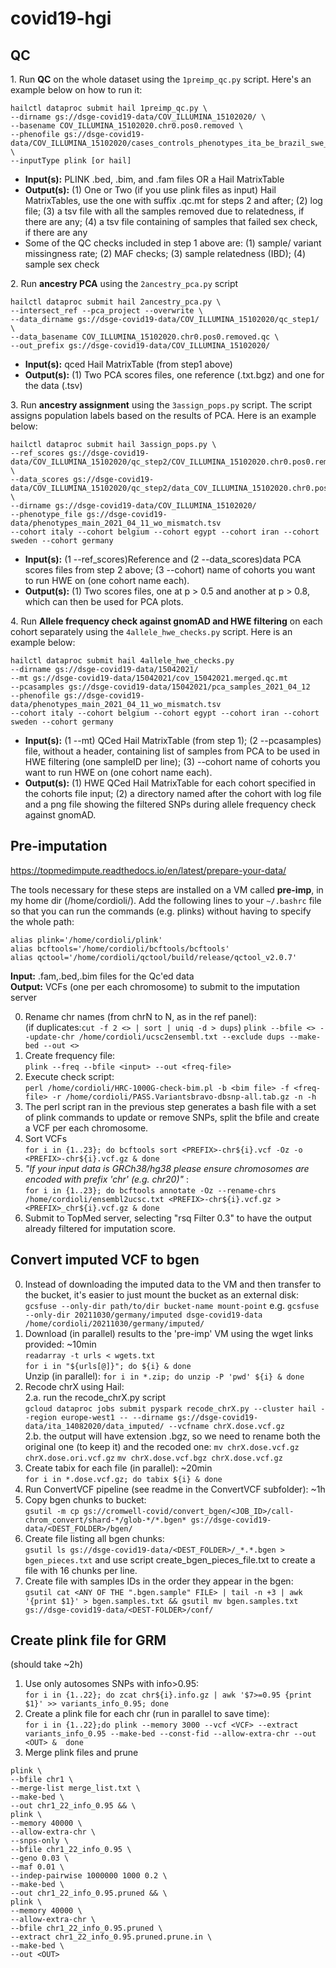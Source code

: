 # covid19-hgi

## QC
1\. Run **QC** on the whole dataset using the `1preimp_qc.py` script. Here's an example below on how to run it:
```
hailctl dataproc submit hail 1preimp_qc.py \
--dirname gs://dsge-covid19-data/COV_ILLUMINA_15102020/ \
--basename COV_ILLUMINA_15102020.chr0.pos0.removed \
--phenofile gs://dsge-covid19-data/COV_ILLUMINA_15102020/cases_controls_phenotypes_ita_be_brazil_swe_ger_29_10_2020 \
--inputType plink [or hail]
```
 * **Input(s):** PLINK .bed, .bim, and .fam files OR a Hail MatrixTable 
 * **Output(s):** (1) One or Two (if you use plink files as input) Hail MatrixTables, use the one with suffix .qc.mt for steps 2 and after; (2) log file; (3) a tsv file with all the samples removed due to relatedness, if there are any; (4) a tsv file containing of samples that failed sex check, if there are any  
 * Some of the QC checks included in step 1 above are: (1) sample/ variant missingness rate; (2) MAF checks; (3) sample relatedness (IBD); (4) sample sex check  

2\. Run **ancestry PCA** using the `2ancestry_pca.py` script
```
hailctl dataproc submit hail 2ancestry_pca.py \
--intersect_ref --pca_project --overwrite \
--data_dirname gs://dsge-covid19-data/COV_ILLUMINA_15102020/qc_step1/ \
--data_basename COV_ILLUMINA_15102020.chr0.pos0.removed.qc \
--out_prefix gs://dsge-covid19-data/COV_ILLUMINA_15102020/
```
 * **Input(s):** qced Hail MatrixTable (from step1 above) 
 * **Output(s):** (1) Two PCA scores files, one reference (.txt.bgz) and one for the data (.tsv)
 
3\. Run **ancestry assignment** using the `3assign_pops.py` script. The script assigns population labels based on the results of PCA. Here is an example below:
 ```
hailctl dataproc submit hail 3assign_pops.py \
--ref_scores gs://dsge-covid19-data/COV_ILLUMINA_15102020/qc_step2/COV_ILLUMINA_15102020.chr0.pos0.removed.qc_data_scores.txt.bgz \
--data_scores gs://dsge-covid19-data/COV_ILLUMINA_15102020/qc_step2/data_COV_ILLUMINA_15102020.chr0.pos0.removed.qc_cases_controls_scores.tsv \
--dirname gs://dsge-covid19-data/COV_ILLUMINA_15102020/
--phenotype_file gs://dsge-covid19-data/phenotypes_main_2021_04_11_wo_mismatch.tsv
--cohort italy --cohort belgium --cohort egypt --cohort iran --cohort sweden --cohort germany
```
* **Input(s):** (1 --ref_scores)Reference and (2 --data_scores)data PCA scores files from step 2 above; (3 --cohort) name of cohorts you want to run HWE on (one cohort name each).
* **Output(s):** (1) Two scores files, one at p > 0.5 and another at p > 0.8, which can then be used for PCA plots.

4\. Run **Allele frequency check against gnomAD and HWE filtering** on each cohort separately using the `4allele_hwe_checks.py` script. Here is an example below:
 ```
hailctl dataproc submit hail 4allele_hwe_checks.py
--dirname gs://dsge-covid19-data/15042021/
--mt gs://dsge-covid19-data/15042021/cov_15042021.merged.qc.mt
--pcasamples gs://dsge-covid19-data/15042021/pca_samples_2021_04_12
--phenofile gs://dsge-covid19-data/phenotypes_main_2021_04_11_wo_mismatch.tsv
--cohort italy --cohort belgium --cohort egypt --cohort iran --cohort sweden --cohort germany
```
* **Input(s):** (1 --mt) QCed Hail MatrixTable (from step 1); (2 --pcasamples) file, without a header, containing list of samples from PCA to be used in HWE filtering (one sampleID per line); (3) --cohort name of cohorts you want to run HWE on (one cohort name each).
* **Output(s):** (1) HWE QCed Hail MatrixTable for each cohort specified in the cohorts file input; (2) a directory named after the cohort with log file and a png file showing the filtered SNPs during allele frequency check against gnomAD.


## Pre-imputation
https://topmedimpute.readthedocs.io/en/latest/prepare-your-data/

The tools necessary for these steps are installed on a VM called **pre-imp**, in my home dir (/home/cordioli/). Add the following lines to your `~/.bashrc` file so that you can run the commands (e.g. plinks) without having to specify the whole path:

`alias plink='/home/cordioli/plink'`   
`alias bcftools='/home/cordioli/bcftools/bcftools'`   
`alias qctool='/home/cordioli/qctool/build/release/qctool_v2.0.7'`   

**Input:** .fam,.bed,.bim files for the Qc'ed data  
**Output:** VCFs (one per each chromosome) to submit to the imputation server

0. Rename chr names (from chrN to N, as in the ref panel):  
(if duplicates:`cut -f 2 <> | sort | uniq -d > dups`)
`plink --bfile <> --update-chr /home/cordioli/ucsc2ensembl.txt --exclude dups --make-bed --out <>`
1. Create frequency file:  
`plink --freq --bfile <input> --out <freq-file>` 
2. Execute check script:  
`perl /home/cordioli/HRC-1000G-check-bim.pl -b <bim file> -f <freq-file> -r /home/cordioli/PASS.Variantsbravo-dbsnp-all.tab.gz -n -h`   
3. The perl script ran in the previous step generates a bash file with a set of plink commands to update or remove SNPs, split the bfile and create a VCF per each chromosome.
4. Sort VCFs  
`for i in {1..23}; do bcftools sort <PREFIX>-chr${i}.vcf -Oz -o <PREFIX>-chr${i}.vcf.gz & done`
5.  _"If your input data is GRCh38/hg38 please ensure chromosomes are encoded with prefix 'chr' (e.g. chr20)"_ :  
`for i in {1..23}; do bcftools annotate -Oz --rename-chrs /home/cordioli/ensembl2ucsc.txt <PREFIX>-chr${i}.vcf.gz > <PREFIX>_chr${i}.vcf.gz & done`
6. Submit to TopMed server, selecting "rsq Filter 0.3" to have the output already filtered for imputation score.


## Convert imputed VCF to bgen
0. Instead of downloading the imputed data to the VM and then transfer to the bucket, it's easier to just mount the bucket as an external disk:    
`gcsfuse --only-dir path/to/dir bucket-name mount-point`
e.g. `gcsfuse --only-dir 20211030/germany/imputed dsge-covid19-data /home/cordioli/20211030/germany/imputed/`
1. Download (in parallel) results to the 'pre-imp' VM using the wget links provided: ~10min    
`readarray -t urls < wgets.txt`  
`for i in "${urls[@]}"; do ${i} & done`  
Unzip (in parallel): `for i in *.zip; do unzip -P 'pwd' ${i} & done`
2. Recode chrX using Hail:  
2.a. run the recode_chrX.py script  
`gcloud dataproc jobs submit pyspark recode_chrX.py --cluster hail --region europe-west1 -- --dirname gs://dsge-covid19-data/ita_14082020/data_imputed/ --vcfname chrX.dose.vcf.gz`  
2.b. the output will have extension .bgz, so we need to rename both the original one (to keep it) and the recoded one:
`mv chrX.dose.vcf.gz chrX.dose.ori.vcf.gz`
`mv chrX.dose.vcf.bgz chrX.dose.vcf.gz`
3. Create tabix for each file (in parallel): ~20min  
`for i in *.dose.vcf.gz; do tabix ${i} & done`
4. Run ConvertVCF pipeline (see readme in the ConvertVCF subfolder): ~1h
5. Copy bgen chunks to bucket:   
`gsutil -m cp gs://cromwell-covid/convert_bgen/<JOB_ID>/call-chrom_convert/shard-*/glob-*/*.bgen* gs://dsge-covid19-data/<DEST_FOLDER>/bgen/`
6. Create file listing all bgen chunks:  
`gsutil ls gs://dsge-covid19-data/<DEST_FOLDER>/_*.*.bgen > bgen_pieces.txt`
and use script create_bgen_pieces_file.txt to create a file with 16 chunks per line.
7. Create file with samples IDs in the order they appear in the bgen:  
`gsutil cat <ANY OF THE ".bgen.sample" FILE> | tail -n +3 | awk '{print $1}' > bgen.samples.txt && gsutil mv bgen.samples.txt gs://dsge-covid19-data/<DEST-FOLDER>/conf/`


##  Create plink file for GRM
(should take ~2h)
1. Use only autosomes SNPs with info>0.95:  
`for i in {1..22}; do zcat chr${i}.info.gz | awk '$7>=0.95 {print $1}' >> variants_info_0.95; done`
2. Create a plink file for each chr (run in parallel to save time):  
`for i in {1..22};do plink --memory 3000 --vcf <VCF> --extract variants_info_0.95 --make-bed --const-fid --allow-extra-chr --out <OUT> & 
done`
3. Merge plink files and prune  
```
plink \
--bfile chr1 \
--merge-list merge_list.txt \
--make-bed \
--out chr1_22_info_0.95 && \
plink \
--memory 40000 \
--allow-extra-chr \
--snps-only \
--bfile chr1_22_info_0.95 \
--geno 0.03 \
--maf 0.01 \
--indep-pairwise 1000000 1000 0.2 \
--make-bed \
--out chr1_22_info_0.95.pruned && \
plink \
--memory 40000 \
--allow-extra-chr \
--bfile chr1_22_info_0.95.pruned \
--extract chr1_22_info_0.95.pruned.prune.in \
--make-bed \
--out <OUT>
```
